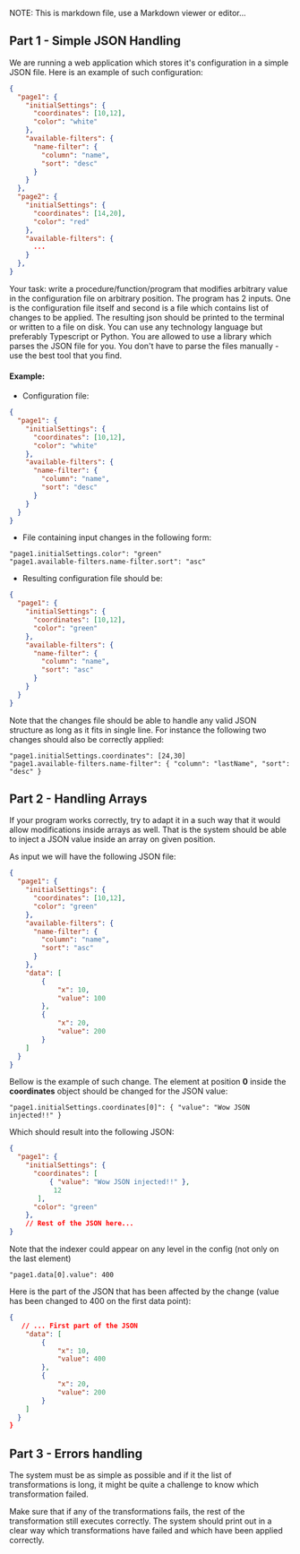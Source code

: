 NOTE: This is markdown file, use a Markdown viewer or editor...

## Part 1 - Simple JSON Handling
We are running a web application which stores it's configuration in a simple JSON file. Here is an example of such configuration:

```json
{
  "page1": {
    "initialSettings": {
      "coordinates": [10,12],
      "color": "white"
    },
    "available-filters": {
      "name-filter": {
        "column": "name",
        "sort": "desc"
      }
    }
  },
  "page2": {
    "initialSettings": {
      "coordinates": [14,20],
      "color": "red"
    },
    "available-filters": {
      ...
    }
  },
}
```

Your task: write a procedure/function/program that modifies arbitrary value in the configuration file on arbitrary position. The program has 2 inputs. One is the configuration file itself and second is a file which contains list of changes to be applied. The resulting json should be printed to the terminal or written to a file on disk. You can use any technology language but preferably Typescript or Python. You are allowed to use a library which parses the JSON file for you. You don't have to parse the files manually - use the best tool that you find.

#### Example:
- Configuration file:

```json
{
  "page1": {
    "initialSettings": {
      "coordinates": [10,12],
      "color": "white"
    },
    "available-filters": {
      "name-filter": {
        "column": "name",
        "sort": "desc"
      }
    }
  }
}
```

- File containing input changes in the following form:

```
"page1.initialSettings.color": "green"
"page1.available-filters.name-filter.sort": "asc"
```

- Resulting configuration file should be:

```json
{
  "page1": {
    "initialSettings": {
      "coordinates": [10,12],
      "color": "green"
    },
    "available-filters": {
      "name-filter": {
        "column": "name",
        "sort": "asc"
      }
    }
  }
}
```

Note that the changes file should be able to handle any valid JSON structure as long as it fits in single line. For instance the following two changes should also be correctly applied:

```
"page1.initialSettings.coordinates": [24,30]
"page1.available-filters.name-filter": { "column": "lastName", "sort": "desc" }
```

## Part 2 - Handling Arrays
If your program works correctly, try to adapt it in a such way that it would allow modifications inside arrays as well. That is the system should be able to inject a JSON value inside an array on given position.

As input we will have the following JSON file:

```json
{
  "page1": {
    "initialSettings": {
      "coordinates": [10,12],
      "color": "green"
    },
    "available-filters": {
      "name-filter": {
        "column": "name",
        "sort": "asc"
      }
    },
    "data": [
        {
            "x": 10,
            "value": 100
        },
        {
            "x": 20,
            "value": 200
        }
    ]
  }
}
```

Bellow is the example of such change. The element at position **0** inside the **coordinates** object should be changed for the JSON value:

```
"page1.initialSettings.coordinates[0]": { "value": "Wow JSON injected!!" }
```

Which should result into the following JSON:

```json
{
  "page1": {
    "initialSettings": {
      "coordinates": [
          { "value": "Wow JSON injected!!" },
           12
       ],
      "color": "green"
    },
    // Rest of the JSON here...
}
```

Note that the indexer could appear on any level in the config (not only on the last element)

```
"page1.data[0].value": 400
```

Here is the part of the JSON that has been affected by the change (value has been changed to 400 on the first data point):

```json
{
   // ... First part of the JSON
    "data": [
        {
            "x": 10,
            "value": 400
        },
        {
            "x": 20,
            "value": 200
        }
    ]
  }
}
```

## Part 3 - Errors handling
The system must be as simple as possible and if it the list of transformations is long, it might be quite a challenge to know which transformation failed.

Make sure that if any of the transformations fails, the rest of the transformation still executes correctly. The system should print out in a clear way which transformations have failed and which have been applied correctly.
